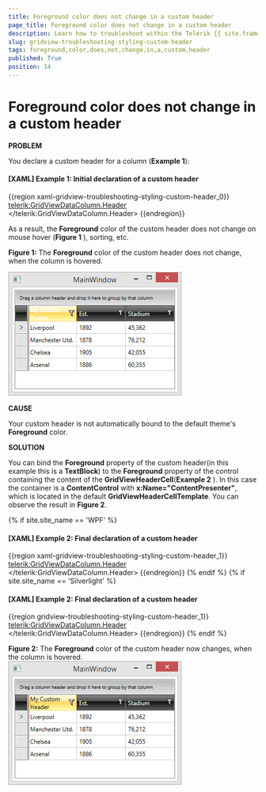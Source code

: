 ```yaml
---
title: Foreground color does not change in a custom header
page_title: Foreground color does not change in a custom header
description: Learn how to troubleshoot within the Telerik {{ site.framework_name }} DataGrid when the Foreground color of the custom header does not change on mouse hover, sorting, etc.
slug: gridview-troubleshooting-styling-custom-header
tags: foreground,color,does,not,change,in,a,custom,header
published: True
position: 14
---
```


# Foreground color does not change in a custom header

__PROBLEM__

You declare a custom header for a column (__Example 1__):

#### __[XAML] Example 1: Initial declaration of a custom header__

{{region xaml-gridview-troubleshooting-styling-custom-header_0}}
	<telerik:GridViewDataColumn.Header>
	    <TextBlock Text="My Custom Header"
	TextWrapping="Wrap" />
	</telerik:GridViewDataColumn.Header>
{{endregion}}

As a result, the __Foreground__ color of the custom header does not change on mouse hover (__Figure 1__ ), sorting, etc.		

__Figure 1:__ The __Foreground__ color of the custom header does not change, when the column is hovered.

![Telerik {{ site.framework_name }} DataGrid-troubleshooting-styling-custom-header-Problem](images/gridview-troubleshooting-styling-custom-header-Problem.png)

__CAUSE__

Your custom header is not automatically bound to the default theme's __Foreground__ color.
		
__SOLUTION__

You can bind the __Foreground__ property of the custom header(in this example this is a __TextBlock__) to the __Foreground__ property of the control containing the content of the __GridViewHeaderCell__(__Example 2__ ). In this case the container is a __ContentControl__ with __x:Name="ContentPresenter"__, which is located in the default __GridViewHeaderCellTemplate__. You can observe the result in __Figure 2__.

{% if site.site_name == 'WPF' %}
#### __[XAML] Example 2: Final declaration of a custom header__
{{region xaml-gridview-troubleshooting-styling-custom-header_1}}
	<telerik:GridViewDataColumn.Header>
	    <TextBlock Foreground="{Binding Foreground,
	                  RelativeSource={RelativeSource AncestorType={x:Type ContentControl}}}"
	Text="My Custom Header"
	TextWrapping="Wrap" />
	</telerik:GridViewDataColumn.Header>
{{endregion}}
{% endif %}
{% if site.site_name == 'Silverlight' %}
#### __[XAML] Example 2: Final declaration of a custom header__
{{region gridview-troubleshooting-styling-custom-header_1}}
	<telerik:GridViewDataColumn.Header>
    <TextBlock Foreground="{Binding Foreground,
               RelativeSource={RelativeSource AncestorType=UserControl}}"
               Text="My Custom Header"
               TextWrapping="Wrap" />
	</telerik:GridViewDataColumn.Header>
{{endregion}}
{% endif %}

__Figure 2:__ The __Foreground__ color of the custom header now changes, when the column is hovered.
![Telerik {{ site.framework_name }} DataGrid-troubleshooting-styling-custom-header-Solution](images/gridview-troubleshooting-styling-custom-header-Solution.png)
